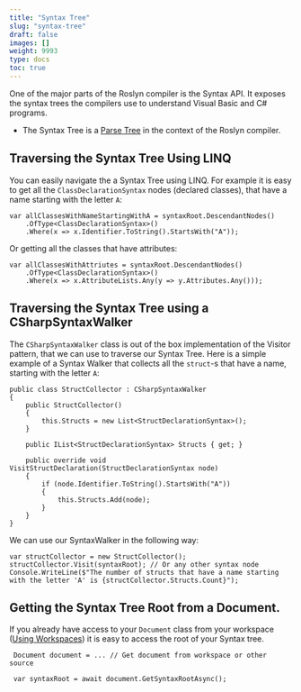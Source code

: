 ```yaml
---
title: "Syntax Tree"
slug: "syntax-tree"
draft: false
images: []
weight: 9993
type: docs
toc: true
---
```


One of the major parts of the Roslyn compiler is the Syntax API. It exposes the syntax trees the compilers use to understand Visual Basic and C# programs.

 - The Syntax Tree is a [Parse Tree][1] in the context of the Roslyn compiler.



  [1]: https://en.wikipedia.org/wiki/Parse_tree

## Traversing the Syntax Tree Using LINQ
You can easily navigate the a Syntax Tree using LINQ. For example it is easy to get all the `ClassDeclarationSyntax` nodes (declared classes), that have a name starting with the letter `A`:

<!-- language-all: lang-csh -->
    var allClassesWithNameStartingWithA = syntaxRoot.DescendantNodes()
        .OfType<ClassDeclarationSyntax>()
        .Where(x => x.Identifier.ToString().StartsWith("A"));

Or getting all the classes that have attributes:

    var allClassesWithAttriutes = syntaxRoot.DescendantNodes()
        .OfType<ClassDeclarationSyntax>()
        .Where(x => x.AttributeLists.Any(y => y.Attributes.Any()));



## Traversing the Syntax Tree using a CSharpSyntaxWalker
The `CSharpSyntaxWalker` class is out of the box implementation of the Visitor pattern, that we can use to traverse our Syntax Tree. Here is a simple example of a Syntax Walker that collects all the `struct`-s that have a name, starting with the letter `A`:

<!-- language-all: lang-csh -->

    public class StructCollector : CSharpSyntaxWalker
    {
        public StructCollector()
        {
            this.Structs = new List<StructDeclarationSyntax>();
        }

        public IList<StructDeclarationSyntax> Structs { get; }

        public override void VisitStructDeclaration(StructDeclarationSyntax node)
        {
            if (node.Identifier.ToString().StartsWith("A"))
            {
                this.Structs.Add(node);
            }
        }
    }

We can use our SyntaxWalker in the following way:

    var structCollector = new StructCollector();
    structCollector.Visit(syntaxRoot); // Or any other syntax node
    Console.WriteLine($"The number of structs that have a name starting with the letter 'A' is {structCollector.Structs.Count}");

## Getting the Syntax Tree Root from a Document.
If you already have access to your `Document` class from your workspace ([Using Workspaces][1]) it is easy to access the root of your Syntax tree.

<!-- language-all: lang-csh -->
     Document document = ... // Get document from workspace or other source 

     var syntaxRoot = await document.GetSyntaxRootAsync();


  [1]: https://www.wikiod.com/roslyn/using-workspaces

